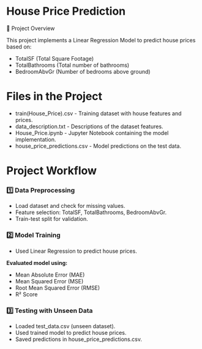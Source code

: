 # House Price Prediction 

📌 Project Overview

This project implements a Linear Regression Model to predict house prices based on:

*  TotalSF (Total Square Footage)
*  TotalBathrooms (Total number of bathrooms)
*   BedroomAbvGr (Number of bedrooms above ground)

# Files in the Project

*  train(House_Price).csv - Training dataset with house features and prices.
*  data_description.txt - Descriptions of the dataset features.
*  House_Price.ipynb - Jupyter Notebook containing the model implementation.
*  house_price_predictions.csv - Model predictions on the test data.

# Project Workflow

### 1️⃣ Data Preprocessing

* Load dataset and check for missing values.
* Feature selection: TotalSF, TotalBathrooms, BedroomAbvGr.
* Train-test split for validation.

### 2️⃣ Model Training

* Used Linear Regression to predict house prices.

**Evaluated model using:**
* Mean Absolute Error (MAE)
* Mean Squared Error (MSE)
* Root Mean Squared Error (RMSE)
* R² Score

### 3️⃣ Testing with Unseen Data

* Loaded test_data.csv (unseen dataset).
* Used trained model to predict house prices.
* Saved predictions in house_price_predictions.csv.
